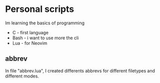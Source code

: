 # Personal scripts

Im learning the basics of programming

* C - first language
* Bash - i want to use more the cli
* Lua - for Neovim

## abbrev

In file "abbrev.lua", I created differents abbrevs for different filetypes and 
different modes.
